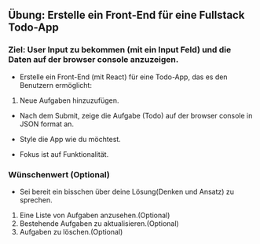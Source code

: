 ## Übung: Erstelle ein Front-End für eine Fullstack Todo-App

### Ziel: User Input zu bekommen (mit ein Input Feld) und die Daten auf der browser console anzuzeigen.

- Erstelle ein Front-End (mit React) für eine Todo-App, das es den Benutzern ermöglicht:

1. Neue Aufgaben hinzuzufügen.

- Nach dem Submit, zeige die Aufgabe (Todo) auf der browser console in JSON format an.

- Style die App wie du möchtest.
- Fokus ist auf Funktionalität.

### Wünschenwert (Optional)

- Sei bereit ein bisschen über deine Lösung(Denken und Ansatz) zu sprechen.

1. Eine Liste von Aufgaben anzusehen.(Optional)
2. Bestehende Aufgaben zu aktualisieren.(Optional)
3. Aufgaben zu löschen.(Optional)
